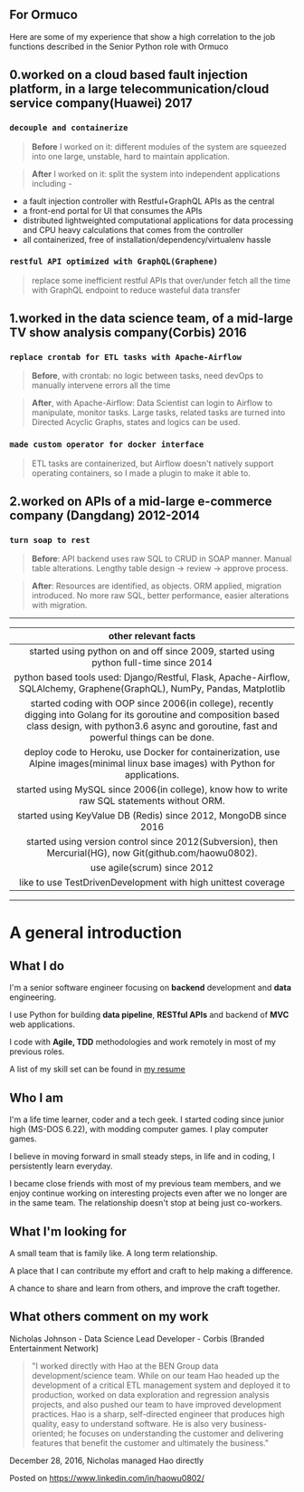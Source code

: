 For Ormuco
-

Here are some of my experience that show a high correlation to the job functions described in the Senior Python role with Ormuco

## 0.worked on a cloud based fault injection platform, in a large telecommunication/cloud service company(Huawei) 2017

### `decouple and containerize`
> __Before__ I worked on it: different modules of the system are squeezed into one large, unstable, hard to maintain application.

> __After__ I worked on it: split the system into independent applications including - 
* a fault injection controller with Restful+GraphQL APIs as the central
* a front-end portal for UI that consumes the APIs
* distributed lightweighted computational applications for data processing and CPU heavy calculations that comes from the controller
* all containerized, free of installation/dependency/virtualenv hassle
### `restful API optimized with GraphQL(Graphene)`
> replace some inefficient restful APIs that over/under fetch all the time with GraphQL endpoint to reduce wasteful data transfer

## 1.worked in the data science team, of a mid-large TV show analysis company(Corbis) 2016
### `replace crontab for ETL tasks with Apache-Airflow`
> __Before__, with crontab: no logic between tasks, need devOps to manually intervene errors all the time

> __After__, with Apache-Airflow: Data Scientist can login to Airflow to manipulate, monitor tasks. Large tasks, related tasks are turned into Directed Acyclic Graphs, states and logics can be used.
### `made custom operator for docker interface`
>ETL tasks are containerized, but Airflow doesn't natively support operating containers, so I made a plugin to make it able to.
## 2.worked on APIs of a mid-large e-commerce company (Dangdang) 2012-2014
### `turn soap to rest`
> __Before__: API backend uses raw SQL to CRUD in SOAP manner. Manual table alterations. Lengthy table design -> review -> approve process.

> __After__: Resources are identified, as objects. ORM applied, migration introduced. No more raw SQL, better performance, easier alterations with migration.
---
|other relevant facts|
|:---:|
|started using python on and off since 2009, started using python full-time since 2014|
|python based tools used: Django/Restful, Flask, Apache-Airflow, SQLAlchemy, Graphene(GraphQL), NumPy, Pandas, Matplotlib|
|started coding with OOP since 2006(in college), recently digging into Golang for its goroutine and composition based class design, with python3.6 async and goroutine, fast and powerful things can be done.|
|deploy code to Heroku, use Docker for containerization, use Alpine images(minimal linux base images) with Python for applications.|
|started using MySQL since 2006(in college), know how to write raw SQL statements without ORM. |
|started using KeyValue DB (Redis) since 2012, MongoDB since 2016
started using version control since 2012(Subversion), then Mercurial(HG), now Git(github.com/haowu0802).|
|use agile(scrum) since 2012|
|like to use TestDrivenDevelopment with high unittest coverage|
---
# A general introduction

What I do
-
I'm a senior software engineer focusing on __backend__ development and __data__ engineering. 

I use Python for building __data pipeline__, __RESTful APIs__ and backend of __MVC__ web applications.

I code with __Agile, TDD__ methodologies and work remotely in most of my previous roles. 

A list of my skill set can be found in [my resume](https://github.com/haowu0802/About/blob/master/Resume_Senior_Software_Engineer_Hao_Leon_Wu.pdf)

Who I am
-
 
I'm a life time learner, coder and a tech geek. I started coding since junior high (MS-DOS 6.22), with modding computer games. I play computer games.

I believe in moving forward in small steady steps, in life and in coding, I persistently learn everyday.

I became close friends with most of my previous team members, and we enjoy continue working on interesting projects even after we no longer are in the same team. The relationship doesn't stop at being just co-workers.

What I'm looking for
-
A small team that is family like. A long term relationship.

A place that I can contribute my effort and craft to help making a difference.

A chance to share and learn from others, and improve the craft together.

What others comment on my work
-
Nicholas Johnson - Data Science Lead Developer - Corbis (Branded Entertainment Network)

>"I worked directly with Hao at the BEN Group data development/science team. While on our team Hao headed up the development of a critical ETL management system and deployed it to production, worked on data exploration and regression analysis projects, and also pushed our team to have improved development practices. Hao is a sharp, self-directed engineer that produces high quality, easy to understand software. He is also very business-oriented; he focuses on understanding the customer and delivering features that benefit the customer and ultimately the business."

December 28, 2016, Nicholas managed Hao directly
 
Posted on https://www.linkedin.com/in/haowu0802/
